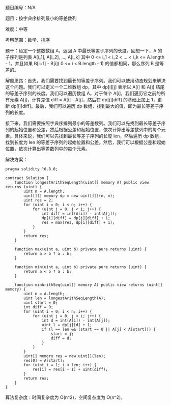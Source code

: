 题目编号：N/A

题目：按字典序排列最小的等差数列

难度：中等

考察范围：数学、排序

题干：给定一个整数数组 A，返回 A 中最长等差子序列的长度。回想一下，A 的子序列是列表 A[i_1], A[i_2], ..., A[i_k] 其中 0 <= i_1 < i_2 < ... < i_k <= A.length - 1。并且如果 B[i+1] - B[i]( 0 <= i < B.length - 1) 的值都相同，那么序列 B 是等差的。

解题思路：首先，我们需要找到最长的等差子序列。我们可以使用动态规划来解决这个问题。我们可以定义一个二维数组 dp，其中 dp[i][j] 表示以 A[i] 和 A[j] 结尾的等差子序列的长度。我们可以遍历数组 A，对于每个 A[i]，我们遍历它之前的所有元素 A[j]，计算差值 diff = A[i] - A[j]，然后在 dp[j][diff] 的基础上加上 1，更新 dp[i][diff]。最后，我们可以遍历 dp 数组，找到最大的值，即为最长等差子序列的长度。

接下来，我们需要按照字典序排列最小的等差数列。我们可以先找到最长等差子序列的起始位置和公差，然后根据公差和起始位置，依次计算出等差数列中的每个元素。具体来说，我们可以先找到最长等差子序列的长度 len，然后遍历 dp 数组，找到长度为 len 的等差子序列的起始位置和公差。然后，我们可以根据公差和起始位置，依次计算出等差数列中的每个元素。

解决方案：

```solidity
pragma solidity ^0.8.0;

contract Solution {
    function longestArithSeqLength(uint[] memory A) public view returns (uint) {
        uint n = A.length;
        uint[][] memory dp = new uint[][](n, n);
        uint res = 2;
        for (uint i = 0; i < n; i++) {
            for (uint j = 0; j < i; j++) {
                int diff = int(A[i]) - int(A[j]);
                dp[i][diff] = dp[j][diff] + 1;
                res = max(res, dp[i][diff] + 1);
            }
        }
        return res;
    }
    
    function max(uint a, uint b) private pure returns (uint) {
        return a > b ? a : b;
    }
    
    function min(uint a, uint b) private pure returns (uint) {
        return a < b ? a : b;
    }
    
    function minArithSeq(uint[] memory A) public view returns (uint[] memory) {
        uint n = A.length;
        uint len = longestArithSeqLength(A);
        uint start = 0;
        int diff = 0;
        for (uint i = 0; i < n; i++) {
            for (uint j = 0; j < i; j++) {
                int d = int(A[i]) - int(A[j]);
                uint l = dp[j][d] + 1;
                if (l == len && (start == 0 || A[j] < A[start])) {
                    start = j;
                    diff = d;
                }
            }
        }
        uint[] memory res = new uint[](len);
        res[0] = A[start];
        for (uint i = 1; i < len; i++) {
            res[i] = res[i - 1] + uint(diff);
        }
        return res;
    }
}
```

算法复杂度：时间复杂度为 O(n^2)，空间复杂度为 O(n^2)。
